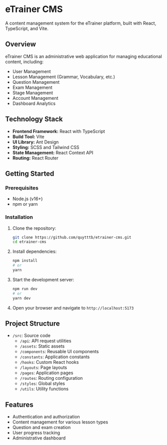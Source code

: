 # eTrainer CMS

A content management system for the eTrainer platform, built with React, TypeScript, and Vite.

## Overview

eTrainer CMS is an administrative web application for managing educational content, including:

- User Management
- Lesson Management (Grammar, Vocabulary, etc.)
- Question Management
- Exam Management
- Stage Management
- Account Management
- Dashboard Analytics

## Technology Stack

- **Frontend Framework:** React with TypeScript
- **Build Tool:** Vite
- **UI Library:** Ant Design
- **Styling:** SCSS and Tailwind CSS
- **State Management:** React Context API
- **Routing:** React Router

## Getting Started

### Prerequisites

- Node.js (v16+)
- npm or yarn

### Installation

1. Clone the repository:
   ```bash
   git clone https://github.com/quytttb/etrainer-cms.git
   cd etrainer-cms
   ```

2. Install dependencies:
   ```bash
   npm install
   # or
   yarn
   ```

3. Start the development server:
   ```bash
   npm run dev
   # or
   yarn dev
   ```

4. Open your browser and navigate to `http://localhost:5173`

## Project Structure

- `/src`: Source code
  - `/api`: API request utilities
  - `/assets`: Static assets
  - `/components`: Reusable UI components
  - `/constants`: Application constants
  - `/hooks`: Custom React hooks
  - `/layouts`: Page layouts
  - `/pages`: Application pages
  - `/routes`: Routing configuration
  - `/styles`: Global styles
  - `/utils`: Utility functions

## Features

- Authentication and authorization
- Content management for various lesson types
- Question and exam creation
- User progress tracking
- Administrative dashboard
